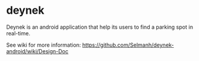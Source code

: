 deynek
======

Deynek is an android application that help its users to find a parking spot in real-time.

See wiki for more information: https://github.com/Selmanh/deynek-android/wiki/Design-Doc
